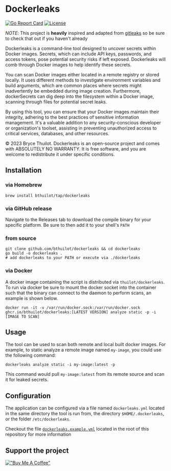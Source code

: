# Dockerleaks

[![Go Report Card](https://goreportcard.com/badge/github.com/bthuilot/dockerleaks)](https://goreportcard.com/report/github.com/bthuilot/dockerleaks)
[![License](https://img.shields.io/github/license/bthuilot/dockerleaks)](./LICENSE)

*NOTE*: This project is **heavily** inspired and adapted from [gitleaks](https://github.com/gitleaks/gitleaks)
so be sure to check that out if you haven't already 

Dockerleaks is a command-line tool designed to uncover secrets within Docker images.
Secrets, which can include API keys, passwords, and access tokens, pose potential security risks if left exposed. 
Dockerleaks will comb through Docker images to help identify these secrets.

You can scan Docker images either located in a remote registry or stored locally.
It uses different methods to investigate environment variables and build arguments,
which are common places where secrets might inadvertently be embedded during image creation.
Furthermore, dockerSecrets can dig deep into the filesystem within a Docker image,
scanning through files for potential secret leaks.

By using this tool, you can ensure that your Docker images maintain their integrity,
adhering to the best practices of sensitive information management.
It's a valuable addition to any security-conscious developer or organization's toolset,
assisting in preventing unauthorized access to critical services, databases, and other resources.

© 2023 Bryce Thuilot. Dockerleaks is an open-source project and comes with ABSOLUTELY NO WARRANTY.
It is free software, and you are welcome to redistribute it under specific conditions.

## Installation

### via Homebrew

```shell
brew install bthuilot/tap/dockerleaks
```

### via GitHub release

Navigate to the Releases tab to download the compile binary for your specific platform.
Be sure to then add it to your shell's `PATH`

### from source

```shell
git clone github.com/bthuilot/dockerleaks && cd dockerleaks
go build -o dockerleaks .
# add dockerleaks to your PATH or execute via ./dockerleaks
```

### via Docker

A docker image containing the script is distributed via `thuilot/dockerleaks`. To run via docker be sure to mount
the docker socket into the container such that the binary can connect to the daemon to perform scans, an example
is shown below.

```shell
docker run -it -v /var/run/docker.sock:/var/run/docker.sock ghcr.io/bthuilot/dockerleaks:[LATEST VERSION] analyze static -p -i [IMAGE TO SCAN] 
```

## Usage

The tool can be used to scan both remote and local built docker images.
For example, to static analyze a remote image named `my-image`, you could use the following command:

```commandline
dockerleaks analyze static -i my-image:latest -p
```

This command would pull `my-image:latest` from its remote source and scan it for leaked secrets.


## Configuration


The application can be configured via a file named `dockerleaks.yml` located in the same directory the
tool is run from, the directory `$HOME/.dockerleaks`, or the folder `/etc/dockerleaks`.

Checkout the file [`dockerleaks.example.yml`](/dockerleaks.example.yml) located in the root of this
repository for more information


## Support the project

[!["Buy Me A Coffee"](https://www.buymeacoffee.com/assets/img/custom_images/orange_img.png)](https://www.buymeacoffee.com/thuilot)